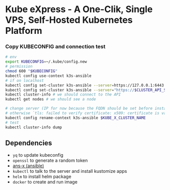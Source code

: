 # Kube eXpress - A One-Clik, Single VPS, Self-Hosted Kubernetes Platform






### Copy KUBECONFIG and connection test

```bash
# env
export KUBECONFIG=~/.kube/config.new
# permission
chmod 600 "$KUBECONFIG"
kubectl config use-context k3s-ansible
# if on localhost
kubectl config set-cluster k3s-ansible --server=https://127.0.0.1:6443
kubectl config set-cluster k3s-ansible --server="https://$CLUSTER_API_SERVER_IP:6443"
kubectl cluster-info # we should connect to the API
kubectl get nodes # we should see a node

# change server (IP for now because the FQDN should be set before installing kube)
# otherwise `tls: failed to verify certificate: x509: certificate is valid for kube-test-server-01, kubernetes, kubernetes.default, kubernetes.default.svc, kubernetes.default.svc.cluster.local, localhost, not kube-test-server-01.xxx`
kubectl config rename-context k3s-ansible $KUBE_X_CLUSTER_NAME
# test
kubectl cluster-info dump
```

## Dependencies

* `yq` to update kubeconfig
* `openssl` to generate a random token
* [ans-x (ansible)](https://github.com/ansible-x)
* `kubectl` to talk to the server and install kustomize apps
* `helm` to install helm package
* `docker` to create and run image